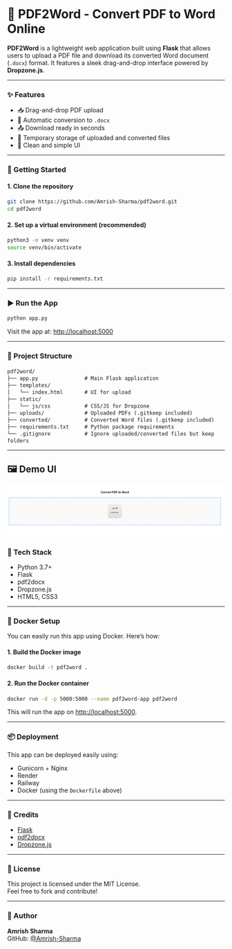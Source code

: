 # 📄 PDF2Word - Convert PDF to Word Online

**PDF2Word** is a lightweight web application built using **Flask** that allows users to upload a PDF file and download its converted Word document (`.docx`) format. It features a sleek drag-and-drop interface powered by **Dropzone.js**.

---

### ✨ Features

- 📥 Drag-and-drop PDF upload
- 🔄 Automatic conversion to `.docx`
- 📤 Download ready in seconds
- 📁 Temporary storage of uploaded and converted files
- 🧼 Clean and simple UI

---

### 🚀 Getting Started

#### 1. Clone the repository

```bash
git clone https://github.com/Amrish-Sharma/pdf2word.git
cd pdf2word
```

#### 2. Set up a virtual environment (recommended)

```bash
python3 -m venv venv
source venv/bin/activate
```

#### 3. Install dependencies

```bash
pip install -r requirements.txt
```

---

### ▶️ Run the App

```bash
python app.py
```

Visit the app at: [http://localhost:5000](http://localhost:5000)

---

### 📁 Project Structure

```
pdf2word/
├── app.py               # Main Flask application
├── templates/
│   └── index.html       # UI for upload
├── static/
│   └── js/css           # CSS/JS for Dropzone
├── uploads/             # Uploaded PDFs (.gitkeep included)
├── converted/           # Converted Word files (.gitkeep included)
├── requirements.txt     # Python package requirements
└── .gitignore           # Ignore uploaded/converted files but keep folders
```

---

## 🖼️ Demo UI

![Main Screen](screenshots/image.png)


### 🧪 Tech Stack

- Python 3.7+
- Flask
- pdf2docx
- Dropzone.js
- HTML5, CSS3

---

### 🐳 Docker Setup

You can easily run this app using Docker. Here’s how:

#### 1. Build the Docker image

```bash
docker build -t pdf2word .
```

#### 2. Run the Docker container

```bash
docker run -d -p 5000:5000 --name pdf2word-app pdf2word
```

This will run the app on [http://localhost:5000](http://localhost:5000).

---

### 📦 Deployment

This app can be deployed easily using:
- Gunicorn + Nginx
- Render
- Railway
- Docker (using the `Dockerfile` above)

---

### 🙏 Credits

- [Flask](https://flask.palletsprojects.com/)
- [pdf2docx](https://pypi.org/project/pdf2docx/)
- [Dropzone.js](https://www.dropzone.dev/)

---

### 📜 License

This project is licensed under the MIT License.  
Feel free to fork and contribute!

---

### 👤 Author

**Amrish Sharma**  
GitHub: [@Amrish-Sharma](https://github.com/Amrish-Sharma)
